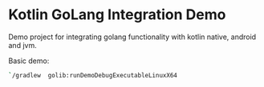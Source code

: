 # Kotlin GoLang Integration Demo

Demo project for integrating golang functionality with kotlin native, android and jvm.

Basic demo:
```bash 
`/gradlew  golib:runDemoDebugExecutableLinuxX64
```